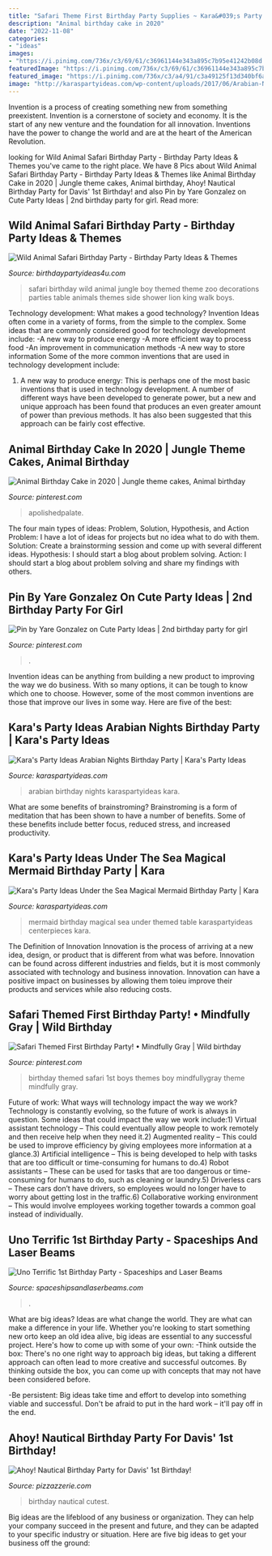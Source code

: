 ```yaml
---
title: "Safari Theme First Birthday Party Supplies ~ Kara&#039;s Party Ideas Arabian Nights Birthday Party"
description: "Animal birthday cake in 2020"
date: "2022-11-08"
categories:
- "ideas"
images:
- "https://i.pinimg.com/736x/c3/69/61/c36961144e343a895c7b95e41242b08d.jpg"
featuredImage: "https://i.pinimg.com/736x/c3/69/61/c36961144e343a895c7b95e41242b08d.jpg"
featured_image: "https://i.pinimg.com/736x/c3/a4/91/c3a49125f13d340bf6aa498e8d1f6d70.jpg"
image: "http://karaspartyideas.com/wp-content/uploads/2017/06/Arabian-Nights-Birthday-Party-via-Karas-Party-Ideas-KarasPartyIdeas.com12.jpg"
---
```



Invention is a process of creating something new from something preexistent. Invention is a cornerstone of society and economy. It is the start of any new venture and the foundation for all innovation. Inventions have the power to change the world and are at the heart of the American Revolution.

	

		
looking for Wild Animal Safari Birthday Party - Birthday Party Ideas &amp; Themes you've came to the right place. We have 8 Pics about Wild Animal Safari Birthday Party - Birthday Party Ideas &amp; Themes like Animal Birthday Cake in 2020 | Jungle theme cakes, Animal birthday, Ahoy! Nautical Birthday Party for Davis&#039; 1st Birthday! and also Pin by Yare Gonzalez on Cute Party Ideas | 2nd birthday party for girl. Read more:
		
    
## Wild Animal Safari Birthday Party - Birthday Party Ideas &amp; Themes

<img loading=lazy src="http://www.birthdaypartyideas4u.com/wp-content/uploads/2017/02/Wild-Animal-Safari-Birthday-Party-Ideas-600x900.jpg" onerror="this.onerror=null;this.src='https://tse2.mm.bing.net/th?id=OIP.YazVfj9X33uohWQH3eug-wHaLH&amp;pid=15.1';" alt="Wild Animal Safari Birthday Party - Birthday Party Ideas &amp; Themes">

_Source: birthdaypartyideas4u.com_

>safari birthday wild animal jungle boy themed theme zoo decorations parties table animals themes side shower lion king walk boys. 

	

Technology development: What makes a good technology?
Invention Ideas often come in a variety of forms, from the simple to the complex. Some ideas that are commonly considered good for technology development include: 
-A new way to produce energy 
-A more efficient way to process food 
-An improvement in communication methods 
-A new way to store information 
Some of the more common inventions that are used in technology development include:


1) A new way to produce energy: This is perhaps one of the most basic inventions that is used in technology development. A number of different ways have been developed to generate power, but a new and unique approach has been found that produces an even greater amount of power than previous methods. It has also been suggested that this approach can be fairly cost effective.

    
## Animal Birthday Cake In 2020 | Jungle Theme Cakes, Animal Birthday

<img loading=lazy src="https://i.pinimg.com/736x/20/b4/1a/20b41a4bce2971a90a012868b2184670.jpg" onerror="this.onerror=null;this.src='https://tse4.mm.bing.net/th?id=OIP.lbgilOWheK1BeiDgLjE_tgHaHa&amp;pid=15.1';" alt="Animal Birthday Cake in 2020 | Jungle theme cakes, Animal birthday">

_Source: pinterest.com_

>apolishedpalate. 

	

The four main types of ideas: Problem, Solution, Hypothesis, and Action
Problem: I have a lot of ideas for projects but no idea what to do with them.
Solution: Create a brainstorming session and come up with several different ideas.
Hypothesis: I should start a blog about problem solving.
Action: I should start a blog about problem solving and share my findings with others.

    
## Pin By Yare Gonzalez On Cute Party Ideas | 2nd Birthday Party For Girl

<img loading=lazy src="https://i.pinimg.com/736x/c3/a4/91/c3a49125f13d340bf6aa498e8d1f6d70.jpg" onerror="this.onerror=null;this.src='https://tse4.mm.bing.net/th?id=OIP.OBDk4BfQJZg8EDjtIic0UAHaGT&amp;pid=15.1';" alt="Pin by Yare Gonzalez on Cute Party Ideas | 2nd birthday party for girl">

_Source: pinterest.com_

>. 

	

Invention ideas can be anything from building a new product to improving the way we do business. With so many options, it can be tough to know which one to choose. However, some of the most common inventions are those that improve our lives in some way. Here are five of the best: 

    
## Kara&#039;s Party Ideas Arabian Nights Birthday Party | Kara&#039;s Party Ideas

<img loading=lazy src="http://karaspartyideas.com/wp-content/uploads/2017/06/Arabian-Nights-Birthday-Party-via-Karas-Party-Ideas-KarasPartyIdeas.com12.jpg" onerror="this.onerror=null;this.src='https://tse4.mm.bing.net/th?id=OIP.I6uVXgA048SiYFGxmqzhkQHaLI&amp;pid=15.1';" alt="Kara&#039;s Party Ideas Arabian Nights Birthday Party | Kara&#039;s Party Ideas">

_Source: karaspartyideas.com_

>arabian birthday nights karaspartyideas kara. 

	

What are some benefits of brainstroming?
Brainstroming is a form of meditation that has been shown to have a number of benefits. Some of these benefits include better focus, reduced stress, and increased productivity.

    
## Kara&#039;s Party Ideas Under The Sea Magical Mermaid Birthday Party | Kara

<img loading=lazy src="https://karaspartyideas.com/wp-content/uploads/2018/02/Magical-Mermaid-Birthday-Party-via-Karas-Party-Ideas-KarasPartyIdeas.com13.jpg" onerror="this.onerror=null;this.src='https://tse1.mm.bing.net/th?id=OIP.U5Jv2f_j9KqMpdgyQRsqJwHaLH&amp;pid=15.1';" alt="Kara&#039;s Party Ideas Under the Sea Magical Mermaid Birthday Party | Kara">

_Source: karaspartyideas.com_

>mermaid birthday magical sea under themed table karaspartyideas centerpieces kara. 

	

The Definition of Innovation
Innovation is the process of arriving at a new idea, design, or product that is different from what was before. Innovation can be found across different industries and fields, but it is most commonly associated with technology and business innovation. Innovation can have a positive impact on businesses by allowing them toieu improve their products and services while also reducing costs.

    
## Safari Themed First Birthday Party! • Mindfully Gray | Wild Birthday

<img loading=lazy src="https://i.pinimg.com/736x/c3/69/61/c36961144e343a895c7b95e41242b08d.jpg" onerror="this.onerror=null;this.src='https://tse4.mm.bing.net/th?id=OIP.vhxKPO3ANr7winSaPrDxRAHaLH&amp;pid=15.1';" alt="Safari Themed First Birthday Party! • Mindfully Gray | Wild birthday">

_Source: pinterest.com_

>birthday themed safari 1st boys themes boy mindfullygray theme mindfully gray. 

	

Future of work: What ways will technology impact the way we work?
Technology is constantly evolving, so the future of work is always in question. Some ideas that could impact the way we work include:1) Virtual assistant technology – This could eventually allow people to work remotely and then receive help when they need it.2) Augmented reality – This could be used to improve efficiency by giving employees more information at a glance.3) Artificial intelligence – This is being developed to help with tasks that are too difficult or time-consuming for humans to do.4) Robot assistants – These can be used for tasks that are too dangerous or time- consuming for humans to do, such as cleaning or laundry.5) Driverless cars – These cars don’t have drivers, so employees would no longer have to worry about getting lost in the traffic.6) Collaborative working environment – This would involve employees working together towards a common goal instead of individually.

    
## Uno Terrific 1st Birthday Party - Spaceships And Laser Beams

<img loading=lazy src="https://spaceshipsandlaserbeams.com/wp-content/uploads/2015/09/uno-birthday-party-ideas.jpg" onerror="this.onerror=null;this.src='https://tse1.mm.bing.net/th?id=OIP.hqK4rGpqvacX6IB3VZCt7gHaLH&amp;pid=15.1';" alt="Uno Terrific 1st Birthday Party - Spaceships and Laser Beams">

_Source: spaceshipsandlaserbeams.com_

>. 

	

What are big ideas?
Ideas are what change the world. They are what can make a difference in your life. Whether you're looking to start something new orto keep an old idea alive, big ideas are essential to any successful project. Here's how to come up with some of your own: 
-Think outside the box: There's no one right way to approach big ideas, but taking a different approach can often lead to more creative and successful outcomes. By thinking outside the box, you can come up with concepts that may not have been considered before. 

-Be persistent: Big ideas take time and effort to develop into something viable and successful. Don't be afraid to put in the hard work – it'll pay off in the end.

    
## Ahoy! Nautical Birthday Party For Davis&#039; 1st Birthday!

<img loading=lazy src="https://pizzazzerie.com/wp-content/uploads/2017/02/nautical-birthday-party-details-2.png" onerror="this.onerror=null;this.src='https://tse4.mm.bing.net/th?id=OIP.PpC1Va0YtqCVjo99rXkrEQHaNX&amp;pid=15.1';" alt="Ahoy! Nautical Birthday Party for Davis&#039; 1st Birthday!">

_Source: pizzazzerie.com_

>birthday nautical cutest. 

	

Big ideas are the lifeblood of any business or organization. They can help your company succeed in the present and future, and they can be adapted to your specific industry or situation. Here are five big ideas to get your business off the ground: 

